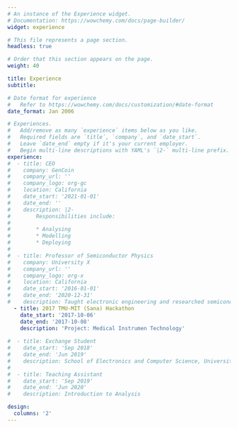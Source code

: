 ```yaml
---
# An instance of the Experience widget.
# Documentation: https://wowchemy.com/docs/page-builder/
widget: experience

# This file represents a page section.
headless: true

# Order that this section appears on the page.
weight: 40

title: Experience
subtitle:

# Date format for experience
#   Refer to https://wowchemy.com/docs/customization/#date-format
date_format: Jan 2006

# Experiences.
#   Add/remove as many `experience` items below as you like.
#   Required fields are `title`, `company`, and `date_start`.
#   Leave `date_end` empty if it's your current employer.
#   Begin multi-line descriptions with YAML's `|2-` multi-line prefix.
experience:
#  - title: CEO
#    company: GenCoin
#    company_url: ''
#    company_logo: org-gc
#    location: California
#    date_start: '2021-01-01'
#    date_end: ''
#    description: |2-
#        Responsibilities include:
#        
#        * Analysing
#        * Modelling
#        * Deploying
#        
#  - title: Professor of Semiconductor Physics
#    company: University X
#    company_url: ''
#    company_logo: org-x
#    location: California
#    date_start: '2016-01-01'
#    date_end: '2020-12-31'
#    description: Taught electronic engineering and researched semiconductor physics.
  - title: 2017 TMU-MIT (Sana) Hackathon
    date_start: '2017-10-06'
    date_end: '2017-10-08'
    description: 'Project: Medical Instrumen Technology'
    
#  - title: Exchange Student
#    date_start: 'Sep 2018'
#    date_end: 'Jun 2019'
#    description: School of Electronics and Computer Science, University of Southampton
#    
#  - title: Teaching Assistant
#    date_start: 'Sep 2019'
#    date_end: 'Jun 2020'
#    description: Introduction to Analysis

design:
  columns: '2'
---
```

